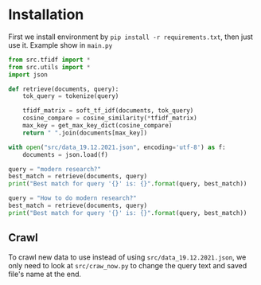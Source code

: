 # Installation 

First we install environment by `pip install -r requirements.txt`, then just use it. Example show in `main.py`
```python
from src.tfidf import * 
from src.utils import * 
import json 

def retrieve(documents, query):
    tok_query = tokenize(query)

    tfidf_matrix = soft_tf_idf(documents, tok_query)
    cosine_compare = cosine_similarity(*tfidf_matrix)
    max_key = get_max_key_dict(cosine_compare)
    return " ".join(documents[max_key])

with open("src/data_19.12.2021.json", encoding='utf-8') as f:
    documents = json.load(f) 

query = "modern research?"
best_match = retrieve(documents, query)
print("Best match for query '{}' is: {}".format(query, best_match))

query = "How to do modern research?"
best_match = retrieve(documents, query)
print("Best match for query '{}' is: {}".format(query, best_match))
```

## Crawl 
To crawl new data to use instead of using `src/data_19.12.2021.json`, we only need to look at `src/craw_now.py` to change the query text and saved file's name at the end.  